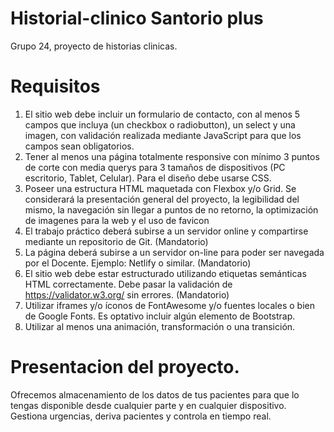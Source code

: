 # Historial-clinico Santorio plus 
Grupo 24, proyecto de historias clinicas.

# Requisitos

1. El sitio web debe incluir un formulario de contacto, con al menos 5 campos que incluya (un checkbox o radiobutton), un select y una imagen, con validación realizada mediante JavaScript para que los campos sean obligatorios. 
2. Tener al menos una página totalmente responsive con mínimo 3 puntos de corte con media querys para 3 tamaños de dispositivos (PC escritorio, Tablet, Celular). Para el diseño debe usarse CSS.
3. Poseer una estructura HTML maquetada con Flexbox y/o Grid.
Se considerará la presentación general del proyecto, la legibilidad del mismo, la navegación sin llegar a puntos de no retorno, la optimización de imagenes para la web y el uso de favicon
4. El trabajo práctico deberá subirse a un servidor online y compartirse mediante un repositorio de Git. (Mandatorio)
5. La página deberá subirse a un servidor on-line para poder ser navegada por el Docente. Ejemplo: Netlify o similar. (Mandatorio)
6. El sitio web debe estar estructurado utilizando etiquetas semánticas HTML correctamente. Debe pasar la validación de https://validator.w3.org/ sin errores.  (Mandatorio)
7. Utilizar iframes y/o íconos de FontAwesome y/o fuentes locales o bien de Google Fonts. Es optativo incluir algún elemento de Bootstrap.
8. Utilizar al menos una animación, transformación o una transición.
    
# Presentacion del proyecto. 

Ofrecemos almacenamiento de los datos de tus pacientes para que lo tengas disponible desde cualquier parte y en cualquier dispositivo. Gestiona urgencias, deriva pacientes y controla en tiempo real. 
